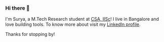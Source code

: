 ### Hi there 👋

I'm Surya, a M.Tech Research student at [CSA, IISc](https://www.csa.iisc.ac.in/)! I live in Bangalore and love building tools. To know more about visit my [LinkedIn profile](https://www.linkedin.com/in/suryaprakashsahu/).

Thanks for stopping by!


<!--
**thepurpleowl/thepurpleowl** is a ✨ _special_ ✨ repository because its `README.md` (this file) appears on your GitHub profile.

Here are some ideas to get you started:

- 🔭 I’m currently working on ...
- 🌱 I’m currently learning ...
- 👯 I’m looking to collaborate on ...
- 🤔 I’m looking for help with ...
- 💬 Ask me about ...
- 📫 How to reach me: ...
- 😄 Pronouns: ...
- ⚡ Fun fact: ...
-->
